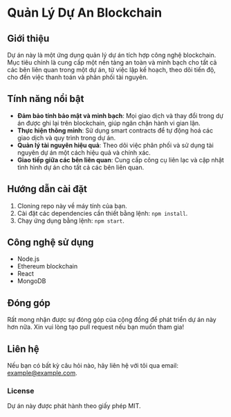 # Quản Lý Dự An Blockchain

## Giới thiệu
Dự án này là một ứng dụng quản lý dự án tích hợp công nghệ blockchain. Mục tiêu chính là cung cấp một nền tảng an toàn và minh bạch cho tất cả các bên liên quan trong một dự án, từ việc lập kế hoạch, theo dõi tiến độ, cho đến việc thanh toán và phân phối tài nguyên.

## Tính năng nổi bật
- **Đảm bảo tính bảo mật và minh bạch**: Mọi giao dịch và thay đổi trong dự án được ghi lại trên blockchain, giúp ngăn chặn hành vi gian lận.
- **Thực hiện thông minh**: Sử dụng smart contracts để tự động hoá các giao dịch và quy trình trong dự án.
- **Quản lý tài nguyên hiệu quả**: Theo dõi việc phân phối và sử dụng tài nguyên dự án một cách hiệu quả và chính xác.
- **Giao tiếp giữa các bên liên quan**: Cung cấp công cụ liên lạc và cập nhật tình hình dự án cho tất cả các bên liên quan.

## Hướng dẫn cài đặt
1. Cloning repo này về máy tính của bạn.
2. Cài đặt các dependencies cần thiết bằng lệnh: `npm install`.
3. Chạy ứng dụng bằng lệnh: `npm start`.

## Công nghệ sử dụng
- Node.js
- Ethereum blockchain
- React
- MongoDB

## Đóng góp
Rất mong nhận được sự đóng góp của cộng đồng để phát triển dự án này hơn nữa. Xin vui lòng tạo pull request nếu bạn muốn tham gia!

## Liên hệ
Nếu bạn có bất kỳ câu hỏi nào, hãy liên hệ với tôi qua email: [example@example.com](mailto:example@example.com).

### License
Dự án này được phát hành theo giấy phép MIT.